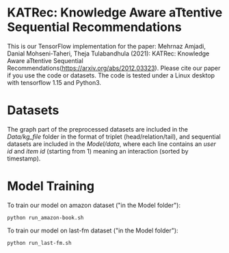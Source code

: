 # KATRec: Knowledge Aware aTtentive Sequential Recommendations
This is our TensorFlow implementation for the paper: Mehrnaz Amjadi, Danial Mohseni-Taheri, Theja Tulabandhula (2021): KATRec: Knowledge Aware aTtentive Sequential Recommendations(https://arxiv.org/abs/2012.03323). 
Please cite our paper if you use the code or datasets.
The code is tested under a Linux desktop with tensorflow 1.15 and Python3.

# Datasets
The graph part of the preprocessed datasets are included in the *Data/kg_file* folder in the format of triplet (head/relation/tail), and sequential datasets are included in the *Model/data*, where each line contains an *user id* and *item id* (starting from 1) meaning an interaction (sorted by timestamp).

# Model Training
To train our model on amazon dataset ("in the Model folder"):
```
python run_amazon-book.sh

```
To train our model on last-fm dataset ("in the Model folder"):
```
python run_last-fm.sh

```
